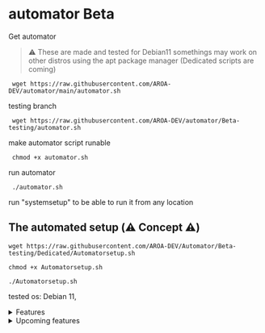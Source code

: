 # automator Beta

Get automator
> :warning: These are made and tested for Debian11 somethings may work on other distros using the apt package manager (Dedicated scripts are coming)
````
 wget https://raw.githubusercontent.com/AROA-DEV/automator/main/automator.sh
````
testing branch
````
 wget https://raw.githubusercontent.com/AROA-DEV/automator/Beta-testing/automator.sh
````
make automator script runable
````
 chmod +x automator.sh
````
run automator
````
 ./automator.sh
````
run "systemsetup" to be able to run it from any location

## The automated setup (:warning: Concept :warning:)
````
wget https://raw.githubusercontent.com/AROA-DEV/Automator/Beta-testing/Dedicated/Automatorsetup.sh
````

````
chmod +x Automatorsetup.sh
````
````
./Automatorsetup.sh
````

tested os: Debian 11,
<details><summary>Features</summary>
<p>

# system:

 - system setup:
   - will install automator and automator-update on the system bin directory
   - extarnal tools that will be installed: git, python, python3, python3-pip, curl, wget, nmon, neofetch.
   
 - system:
   - some comands from the system ( sreboot, sshutdown, clear , ip , ping, new user, remuve user)

# and automated install for tools:

- Office tools:
 - 7zip

- Osint tools:
  - Osintgram
  - Recon-ng
  - phoneinfoga
  - nmap
  - Profil3r

- Exploit tools:
  - metasploit
  - setoolkit
  - metasploit install type 2
  - Havoc Client ( may need some changes in the future )
  - Havoc Team server ( may need some changes in the future )

- Wireles tools:
  - wifite2
  - wireshark

- vulnerability detection tools:
   - lynis
   
- Anty Virus
   - ClamAV

</p>
</details>

<details><summary>Upcoming features</summary>
<p>

Upcoming features:
( the check features checked are avaleable in the beta branch but havent made it to the release version )

- [x] Docker install (for debian)



</p>
</details>

